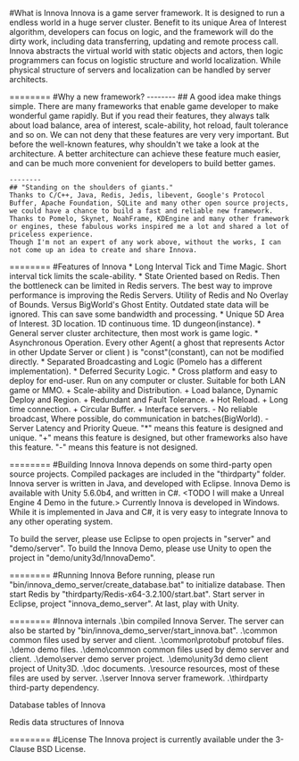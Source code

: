 #What is Innova
Innova is a game server framework.
It is designed to run a endless world in a huge server cluster.
Benefit to its unique Area of Interest algorithm, developers can focus on logic, and the framework will do the dirty work, including data transferring, updating and remote process call.
Innova abstracts the virtual world with static objects and actors, then logic programmers can focus on logistic structure and world localization. While physical structure of servers and localization can be handled by server architects.

========
#Why a new framework?
	--------
	## A good idea make things simple.
	There are many frameworks that enable game developer to make wonderful game rapidly.
	But if you read their features, they always talk about load balance, area of interest, scale-ability, hot reload, fault tolerance and so on.
	We can not deny that these features are very very important. But before the well-known features, why shouldn't we take a look at the architecture.
	A better architecture can achieve these feature much easier, and can be much more convenient for developers to build better games.
	
	--------
	## "Standing on the shoulders of giants."
	Thanks to C/C++, Java, Redis, Jedis, libevent, Google's Protocol Buffer, Apache Foundation, SQLite and many other open source projects, we could have a chance to build a fast and reliable new framework.
	Thanks to Pomelo, Skynet, NoahFrame, KDEngine and many other framework or engines, these fabulous works inspired me a lot and shared a lot of priceless experience.
	Though I'm not an expert of any work above, without the works, I can not come up an idea to create and share Innova.
	
========
#Features of Innova <TODO Details should be described in the future>
	* Long Interval Tick and Time Magic.
		Short interval tick limits the scale-ability.
	* State Oriented based on Redis.
		Then the bottleneck can be limited in Redis servers. The best way to improve performance is improving the Redis Servers.
		Utility of Redis and No Overlay of Bounds. Versus BigWorld's Ghost Entity.
		Outdated state data will be ignored. This can save some bandwidth and processing.
	* Unique 5D Area of Interest.
		3D location.
		1D continuous time.
		1D dungeon(instance).
	* General server cluster architecture, then most work is game logic.
	* Asynchronous Operation.
		Every other Agent( a ghost that represents Actor in other Update Server or client ) is "const"(constant), can not be modified directly.
	* Separated Broadcasting and Logic (Pomelo has a different implementation). 
	* Deferred Security Logic.
	* Cross platform and easy to deploy for end-user.
		Run on any computer or cluster.
		Suitable for both LAN game or MMO.
	+ Scale-ability and Distribution.
	+ Load balance, Dynamic Deploy and Region.
	+ Redundant and Fault Tolerance.
	+ Hot Reload.
	+ Long time connection.
	+ Circular Buffer.
	+ Interface servers.
	- No reliable broadcast, Where possible, do communication in batches(BigWorld).
	- Server Latency and Priority Queue.
"*" means this feature is designed and unique.
"+" means this feature is designed, but other frameworks also have this feature.
"-" means this feature is not designed.

========
#Building Innova
Innova depends on some third-party open source projects. Compiled packages are included in the "thirdparty" folder.
Innova server is written in Java, and developed with Eclipse.
Innova Demo is available with Unity 5.6.0b4, and written in C#. <TODO I will make a Unreal Engine 4 Demo in the future.>
Currently Innova is developed in Windows. While it is implemented in Java and C#, it is very easy to integrate Innova to any other operating system.

To build the server, please use Eclipse to open projects in "server" and "demo/server".
To build the Innova Demo, please use Unity to open the project in "demo/unity3d/InnovaDemo".

========
#Running Innova
Before running, please run "bin/innova_demo_server/create_database.bat" to initialize database.
Then start Redis by "thirdparty/Redis-x64-3.2.100/start.bat".
Start server in Eclipse, project "innova_demo_server".
At last, play with Unity.

========
#Innova internals
.\bin                          compiled Innova Server. The server can also be started by "bin/innova_demo_server/start_innova.bat".
.\common                   common files used by server and client.
.\common\protobuf       protobuf files.
.\demo                       demo files.
.\demo\common           common files used by demo server and client.
.\demo\server             demo server project.
.\demo\unity3d            demo client project of Unity3D.
.\doc                         documents.<TODO need to be organized>
.\resource                  resources, most of these files are used by server.
.\server                     Innova server framework. <TODO I will make it a configurable process in the future.>
.\thirdparty                third-party dependency.

Database tables of Innova
<TODO to be explained>

Redis data structures of Innova
<TODO to be explained>

========
#License
The Innova project is currently available under the 3-Clause BSD License.